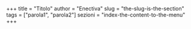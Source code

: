 +++
title = "Titolo"
author = "Enectiva"
slug = "the-slug-is-the-section"
tags = ["parola1", "parola2"]
sezioni = "index-the-content-to-the-menu"
+++